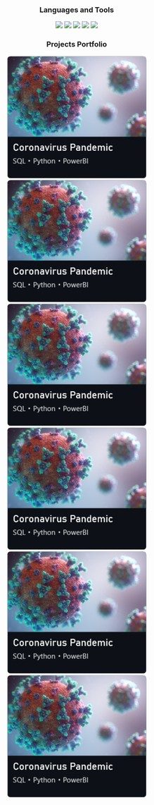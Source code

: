 ### <p align="center">Languages and Tools</p>
<p align="center">
    <img src="https://skillicons.dev/icons?i=python,django" />
    <img src="https://skillicons.dev/icons?i=javascript,nodejs" />
    <img src="https://skillicons.dev/icons?i=html,css" />
    <img src="https://skillicons.dev/icons?i=mongodb,postgres,mysql" />
    <img src="https://skillicons.dev/icons?i=docker,vscode,git" />
</p>

### <p align="center">Projects Portfolio</p>
<p align="center">
    <img src="/covid.png" width=317 height=278 />
    <img src="/covid.png" width=317 height=278 />
    <img src="/covid.png" width=317 height=278 />
    <img src="/covid.png" width=317 height=278 />
    <img src="/covid.png" width=317 height=278 />
    <img src="/covid.png" width=317 height=278 />
</p>

